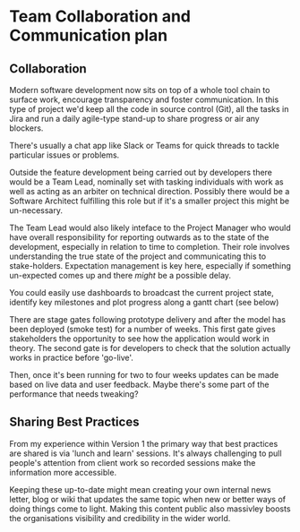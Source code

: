 # Team Collaboration and Communication plan

## Collaboration
Modern software development now sits on top of a whole tool chain to surface work, encourage transparency and foster communication. In this type of project we'd keep all the code in source control (Git), all the tasks in Jira and run a daily agile-type stand-up to share progress or air any blockers. 

There's usually a chat app like Slack or Teams for quick threads to tackle particular issues or problems.

Outside the feature development being carried out by developers there would be a Team Lead, nominally set with tasking individuals with work as well as acting as an arbiter on technical direction. Possibly there would be a Software Architect fulfilling this role but if it's a smaller project this might be un-necessary. 

The Team Lead would also likely inteface to the Project Manager who would have overall responsibility for reporting outwards as to the state of the development, especially in relation to time to completion. Their role involves understanding the true state of the project and communicating this to stake-holders. Expectation management is key here, especially if something un-expected comes up and there _might_ be a possible delay. 

You could easily use dashboards to broadcast the current project state, identify key milestones and plot progress along a gantt chart (see below)

There are stage gates following prototype delivery and after the model has been deployed (smoke test) for a number of weeks. This first gate gives stakeholders the opportunity to see how the application would work in theory. The second gate is for developers to check that the solution actually works in practice before 'go-live'. 

Then, once it's been running for two to four weeks updates can be made based on live data and user feedback. Maybe there's some part of the performance that needs tweaking?

## Sharing Best Practices
From my experience within Version 1 the primary way that best practices are shared is via 'lunch and learn' sessions. It's always challenging to pull people's attention from client work so recorded sessions make the information more accessible. 

Keeping these up-to-date might mean creating your own internal news letter, blog or wiki that updates the same topic when new or better ways of doing things come to light. Making this content public also massivley boosts the organisations visibility and credibility in the wider world.

